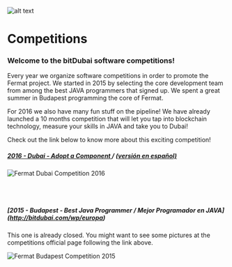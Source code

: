 
![alt text](https://github.com/bitDubai/media-kit/blob/master/MediaKit/Fermat%20Branding/Fermat%20Logotype/Fermat_Logo_3D.png "Fermat Logo")

# Competitions

### Welcome to the bitDubai software competitions!

Every year we organize software competitions in order to promote the Fermat project. We started in 2015 by selecting the core development team from among the best JAVA programmers that signed up. We spent a great summer in Budapest programming the core of Fermat. 

For 2016 we also have many fun stuff on the pipeline! We have already launched a 10 months competition that will let you tap into blockchain technology, measure your skills in JAVA and take you to Dubai!

Check out the link below to know more about this exciting competition!
<br>
##### [2016	- Dubai - Adopt a Component ](http://fermat.org/adopt-a-component) / [ (versión en español) ](http://fermat.org/adopta-un-componente)
 
![Fermat Dubai Competition 2016](https://github.com/bitDubai/competition/blob/master/Adopt-a-component-brochure.jpg "Fermat Dubai Competition 2016")

<br><br>
##### [2015 - Budapest - Best Java Programmer / Mejor Programador en JAVA] (http://bitdubai.com/wp/europa)

This one is already closed. You might want to see some pictures at the competitions official page following the link above.

![Fermat Budapest Competition 2015](https://github.com/bitDubai/competition/blob/master/Concurso-Java-Europa.jpg "Fermat Budapest Competition 2015")
